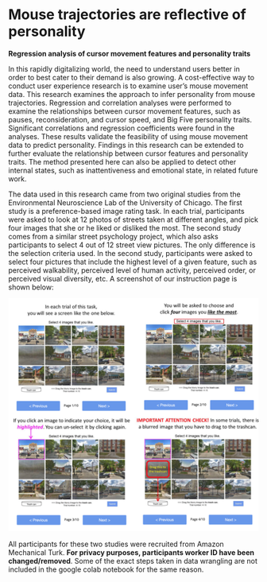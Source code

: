 # Mouse trajectories are reflective of personality  
**Regression analysis of cursor movement features and personality traits**

In this rapidly digitalizing world, the need to understand users better in order to best cater to their demand is also growing. A cost-effective way to conduct user experience research is to examine user’s mouse movement data. This research examines the approach to infer personality from mouse trajectories. Regression and correlation analyses were performed to examine the relationships between cursor movement features, such as pauses, reconsideration, and cursor speed, and Big Five personality traits. Significant correlations and regression coefficients were found in the analyses. These results validate the feasibility of using mouse movement data to predict personality. Findings in this research can be extended to further evaluate the relationship between cursor features and personality traits. The method presented here can also be applied to detect other internal states, such as inattentiveness and emotional state, in related future work.


The data used in this research came from two original studies from the Environmental Neuroscience Lab of the University of Chicago. The first study is a preference-based image rating task. In each trial, participants were asked to look at 12 photos of streets taken at different angles, and pick four images that she or he liked or disliked the most. The second study comes from a similar street psychology project, which also asks participants to select 4 out of 12  street view pictures. The only difference is the selection criteria used. In the second study, participants were asked to select four pictures that include the highest level of a given feature, such as perceived walkability, perceived level of human activity,  perceived order,  or perceived visual diversity, etc. A screenshot of our instruction page is shown below:

![Instruction page for participants](https://github.com/tianyueniu/mouse_movement_personality/blob/master/AMT_instructions.png)

All participants for these two studies were recruited from Amazon Mechanical Turk. **For privacy purposes, participants worker ID have been changed/removed**. Some of the exact steps taken in data wrangling are not included in the google colab notebook for the same reason. 


